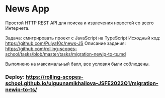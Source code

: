 # News App

Простой HTTP REST API для поиска и извлечения новостей со всего Интернета.

Задача: смигрировать проект с JavaScript на TypeScript
Исходный код: https://github.com/Pulya10c/news-JS
Описание задания: https://github.com/rolling-scopes-school/tasks/blob/master/tasks/migration-newip-to-ts.md

Выполнено на максимальный балл, все условия были соблюдены.

### Deploy: https://rolling-scopes-school.github.io/uiguunamikhailova-JSFE2022Q1/migration-newip-to-ts/
